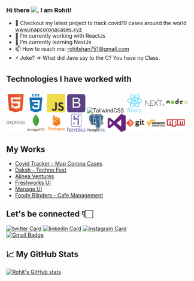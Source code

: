 ### Hi there <img src="https://raw.githubusercontent.com/MartinHeinz/MartinHeinz/master/wave.gif" width="30px">, I am Rohit!
- 🦠 Checkout my latest project to track covid19 cases around the world www.mapcoronacases.xyz
- 🔭 I’m currently working with ReactJs
- 🌱 I’m currently learning NextJs
- 📫 How to reach me: rohitshan751@gmail.com
- ⚡ Joke? => What did Java say to the C? You have no Class.


## Technologies I have worked with
<img src="https://github.com/devicons/devicon/blob/master/icons/html5/html5-original.svg" alt="HTML" width="50" height="50"/> <img src="https://github.com/devicons/devicon/blob/master/icons/css3/css3-plain-wordmark.svg" alt="CSS" width="50" height="50"/> <img src="https://github.com/devicons/devicon/blob/master/icons/javascript/javascript-original.svg" alt="JavaScript" width="50" height="50"/> <img src="https://github.com/devicons/devicon/blob/master/icons/bootstrap/bootstrap-plain.svg" alt="Bootstrap" width="50" height="50"/> <img src="https://cdn.worldvectorlogo.com/logos/tailwindcss.svg" alt="TailwindCSS" width="50" height="50"/> <img 
src="https://github.com/devicons/devicon/blob/master/icons/react/react-original-wordmark.svg" alt="ReactJS" width="50" height="50"/> <img src="https://github.com/devicons/devicon/blob/master/icons/nextjs/nextjs-original-wordmark.svg" alt="NextJS" width="50" height="50"/> <img src="https://github.com/devicons/devicon/blob/master/icons/nodejs/nodejs-original-wordmark.svg" alt="NodeJS" width="60" height="60"/> <img src="https://github.com/devicons/devicon/blob/master/icons/express/express-original-wordmark.svg" alt="ExpressJS" width="50" height="50"/> <img src="https://github.com/devicons/devicon/blob/master/icons/mongodb/mongodb-original-wordmark.svg" alt="MongoDB" width="50" height="50"/> <img
src="https://github.com/devicons/devicon/blob/master/icons/firebase/firebase-plain-wordmark.svg" alt="Firebase" width="50" height="50"/> <img
src="https://github.com/devicons/devicon/blob/master/icons/heroku/heroku-original-wordmark.svg" alt="Heroku" width="50" height="50"/> <img src="https://github.com/devicons/devicon/blob/master/icons/postgresql/postgresql-original-wordmark.svg" alt="PostgreSQL" width="50" height="50"/> <img
src="https://github.com/devicons/devicon/blob/master/icons/visualstudio/visualstudio-plain.svg" alt="VScode" width="50" height="50" /><img src="https://github.com/devicons/devicon/blob/master/icons/git/git-original-wordmark.svg" alt="Git" width="50" height="50"/> <img src="https://github.com/devicons/devicon/blob/master/icons/amazonwebservices/amazonwebservices-original-wordmark.svg" alt="AWS" width="50" height="50"/> <img src="https://github.com/devicons/devicon/blob/master/icons/npm/npm-original-wordmark.svg" alt="npm" width="50" height="50"/> 

## My Works
- [Covid Tracker - Map Corona Cases](https://www.mapcoronacases.xyz/)
- [Daksh - Techno Fest](https://daksh2k21.herokuapp.com/)
- [Alinea Ventures](https://www.alineaventures.in/)
- [Freshworks UI](https://itherohit.github.io/FreshworkUI/)
- [Manage UI](https://itherohit.github.io/DSCFrontEnd-Manage/)
- [Foody Blinders - Cafe Management](http://foody-blinders.herokuapp.com/)

## Let's be connected 👇🏻

[![twitter Card](https://img.icons8.com/color/28/000000/twitter.png)](https://twitter.com/itherohit)
[![linkedin Card](https://img.icons8.com/color/28/000000/linkedin.png)](https://www.linkedin.com/in/itherohit)
[![instagram Card](https://img.icons8.com/fluent/28/000000/instagram-new.png)](https://www.instagram.com/ro0hit_/) 
<br>
[![Gmail Badge](https://img.shields.io/badge/-rohitshan751@gmail.com-c14438?style=flat-square&logo=Gmail&logoColor=white&link=mailto:rohitshan751@gmail.com)](mailto:rohitshan751@gmail.com)


## &#x1f4c8; My GitHub Stats

[![Rohit's GitHub stats](https://github-readme-stats.vercel.app/api?username=itherohit)](https://github.com/itherohit/github-readme-stats)

